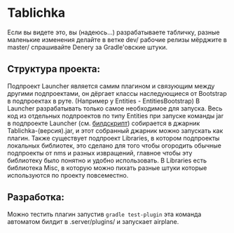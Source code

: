 # Tablichka
Если вы видете это, вы (надеюсь...) разрабатываете табличку, разные маленькие изменения делайте в ветке dev/ рабочие релизы мёрджите в master/
спрашивайте Denery за Gradle'овские штуки.

Структура проекта:
-------
Подпроект Launcher является самим плагином и связующим между другими подпроектами, он дёргает классы наследующиеся от Bootstrap
в подпроектах в руте. (Например у Entities - EntitiesBootstrap) В Launcher разрабатывать только самое необходимое для запуска.
Весь код из отдельных подпроектов по типу Entities при запуске команды jar в подпроекте Launcher 
(см. [билдскрипт](build.gradle)) собирается в джарник Tablichka-(версия).jar, и этот собранный джарник можно запускать как плагин.
Также существует подпроект Libraries, в котором подпроекты локальных библиотек, 
это сделано для того чтобы огородить обычные подпроекты от nms и разных извращений, 
главное чтобы эту библиотеку было понятно и удобно использовать. В Libraries есть библиотека Misc,
в которую можно пихать разные штуки которые используются по проекту повсеместно.

Разработка:
------
Можно тестить плагин запустив ```gradle test-plugin``` эта команда автоматом билдит в .server/plugins/ и запускает airplane.
